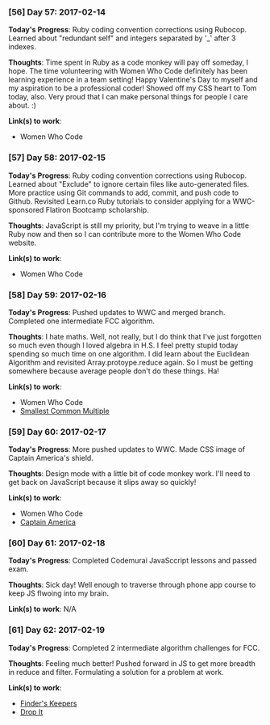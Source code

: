 ### [56] Day 57: 2017-02-14

**Today's Progress**: Ruby coding convention corrections using Rubocop. Learned about "redundant self" and integers separated by '_' after 3 indexes.

**Thoughts**: Time spent in Ruby as a code monkey will pay off someday, I hope. The time volunteering with Women Who Code definitely has been learning experience in a team setting! Happy Valentine's Day to myself and my aspiration to be a professional coder! Showed off my CSS heart to Tom today, also. Very proud that I can make personal things for people I care about. :)

**Link(s) to work**:
- Women Who Code

### [57] Day 58: 2017-02-15

**Today's Progress**: Ruby coding convention corrections using Rubocop. Learned about "Exclude" to ignore certain files like auto-generated files. More practice using Git commands to add, commit, and push code to Github. Revisited Learn.co Ruby tutorials to consider applying for a WWC-sponsored Flatiron Bootcamp scholarship.

**Thoughts**: JavaScript is still my priority, but I'm trying to weave in a little Ruby now and then so I can contribute more to the Women Who Code website.

**Link(s) to work**:
- Women Who Code

### [58] Day 59: 2017-02-16

**Today's Progress**: Pushed updates to WWC and merged branch. Completed one intermediate FCC algorithm.

**Thoughts**: I hate maths. Well, not really, but I do think that I've just forgotten so much even though I loved algebra in H.S. I feel pretty stupid today spending so much time on one algorithm. I did learn about the Euclidean Algorithm and revisited Array.protoype.reduce again. So I must be getting somewhere because average people don't do these things. Ha!

**Link(s) to work**:
- Women Who Code
- [Smallest Common Multiple](https://github.com/digilou/freecodecamp/blob/master/intermediate-algorithms/smallest-common-multiple.js)

### [59] Day 60: 2017-02-17

**Today's Progress**: More pushed updates to WWC. Made CSS image of Captain America's shield.

**Thoughts**: Design mode with a little bit of code monkey work. I'll need to get back on JavaScript because it slips away so quickly!

**Link(s) to work**:
- Women Who Code
- [Captain America](http://codepen.io/digilou/full/NdVgVE/)

### [60] Day 61: 2017-02-18

**Today's Progress**: Completed Codemurai JavaSccript lessons and passed exam.

**Thoughts**: Sick day! Well enough to traverse through phone app course to keep JS flwoing into my brain.

**Link(s) to work**: N/A

### [61] Day 62: 2017-02-19

**Today's Progress**: Completed 2 intermediate algorithm challenges for FCC.

**Thoughts**: Feeling much better! Pushed forward in JS to get more breadth in reduce and filter. Formulating a solution for a problem at work.

**Link(s) to work**:
- [Finder's Keepers](https://github.com/digilou/freecodecamp/blob/master/intermediate-algorithms/finders-keepers.js)
- [Drop It](https://github.com/digilou/freecodecamp/blob/master/intermediate-algorithms/drop-it.js)
